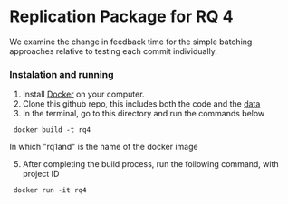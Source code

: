 # Replication Package for RQ 4

We examine the change in feedback time for the simple batching approaches relative to testing each commit individually.

### Instalation and running

1. Install [Docker](https://docs.docker.com/get-docker/) on your computer.
2. Clone this github repo, this includes both the code and the [data](https://github.com/CESEL/BatchBuilderResearch/tree/master/RQ4/data)
3. In the terminal, go to this directory and run the commands below

<code> docker build -t rq4 </code>

In which "rq1and" is the name of the docker image

5. After completing the build process, run the following command, with project ID

<code> docker run -it rq4 </code>
